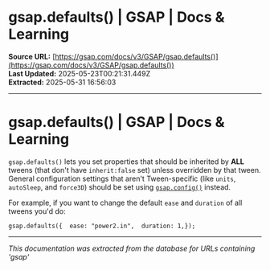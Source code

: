 # gsap.defaults() | GSAP | Docs & Learning

**Source URL:** [https://gsap.com/docs/v3/GSAP/gsap.defaults()](https://gsap.com/docs/v3/GSAP/gsap.defaults())  
**Last Updated:** 2025-05-23T00:21:31.449Z  
**Extracted:** 2025-05-31 16:56:03

---

# gsap.defaults() | GSAP | Docs & Learning

`gsap.defaults()` lets you set properties that should be inherited by **ALL** tweens (that don't have `inherit:false` set) unless overridden by that tween. General configuration settings that aren't Tween-specific (like `units`, `autoSleep`, and `force3D`) should be set using [`gsap.config()`](https://gsap.com/docs/v3/GSAP/gsap.config\(\)) instead.

For example, if you want to change the default `ease` and `duration` of all tweens you'd do:

```
gsap.defaults({  ease: "power2.in",  duration: 1,});
```

---

*This documentation was extracted from the database for URLs containing 'gsap'*
